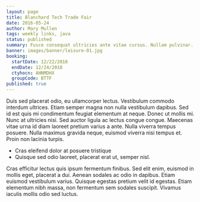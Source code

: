 ```yaml
---
layout: page
title: Blanchard Tech Trade Fair
date: 2016-05-24
author: Mary Mullen
tags: weekly links, java
status: published
summary: Fusce consequat ultricies ante vitae cursus. Nullam pulvinar.
banner: images/banner/leisure-01.jpg
booking:
  startDate: 12/22/2018
  endDate: 12/24/2018
  ctyhocn: AHNMDHX
  groupCode: BTTF
published: true
---
```

Duis sed placerat odio, eu ullamcorper lectus. Vestibulum commodo interdum ultrices. Etiam semper magna non nulla vestibulum dapibus. Sed id est quis mi condimentum feugiat elementum at neque. Donec ut mollis mi. Nunc at ultricies nisi. Sed auctor ligula ac lectus congue congue. Maecenas vitae urna id diam laoreet pretium varius a ante. Nulla viverra tempus posuere. Nulla maximus gravida neque, euismod viverra nisi tempus et. Proin non lacinia turpis.

* Cras eleifend dolor at posuere tristique
* Quisque sed odio laoreet, placerat erat ut, semper nisl.

Cras efficitur lectus quis ipsum fermentum finibus. Sed elit enim, euismod in mollis eget, placerat a dui. Aenean sodales ac odio in dapibus. Etiam euismod vestibulum varius. Quisque egestas pretium velit id egestas. Etiam elementum nibh massa, non fermentum sem sodales suscipit. Vivamus iaculis mollis odio sed luctus.
